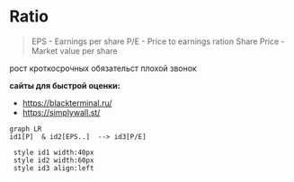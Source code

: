 # Ratio

> EPS - Earnings per share
> P/E - Price to earnings ration
> Share Price - Market value per share

рост кроткосрочных обязательст плохой звонок

**сайты для быстрой оценки:**
* https://blackterminal.ru/
* https://simplywall.st/

```mermaid
graph LR
id1[P]  & id2[EPS..]  --> id3[P/E]

 style id1 width:40px
 style id2 width:60px
 style id3 align:left
```


